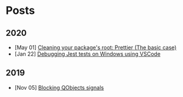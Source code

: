 # Posts

## 2020

- [May 01] [Cleaning your package's root: Prettier (The basic case)](./package-tidiness-prettier-simple.md#cleaning-your-packages-root-prettier-the-basic-case)
- [Jan 22] [Debugging Jest tests on Windows using VSCode](./debugging-jest-tests-on-windows-using-vscode.md#debugging-jest-tests-on-windows-using-vscode)

## 2019

- [Nov 05] [Blocking QObjects signals](./blocking-qobjects-signals.md#blocking-qobjects-signals)
